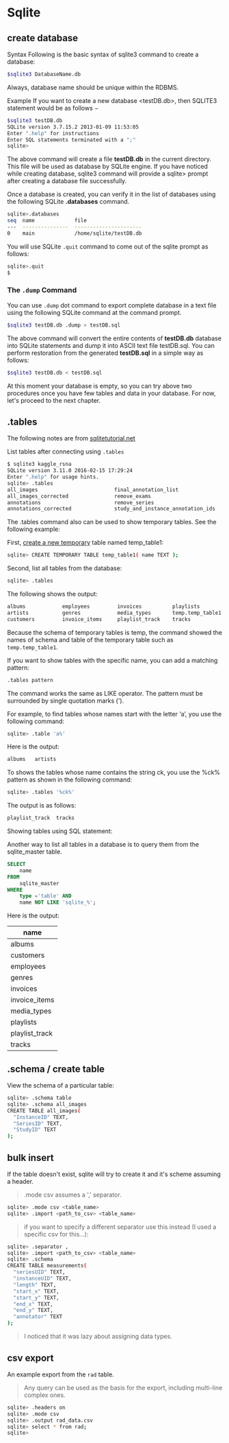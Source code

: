 # Sqlite

## create database

Syntax
Following is the basic syntax of sqlite3 command to create a database:
```bash
$sqlite3 DatabaseName.db
```

Always, database name should be unique within the RDBMS.

Example
If you want to create a new database <testDB.db>, then SQLITE3 statement would be as follows −
```bash
$sqlite3 testDB.db
SQLite version 3.7.15.2 2013-01-09 11:53:05
Enter ".help" for instructions
Enter SQL statements terminated with a ";"
sqlite>
```

The above command will create a file **testDB.db** in the current directory. This file will be used as database by SQLite engine. If you have noticed while creating database, sqlite3 command will provide a sqlite> prompt after creating a database file successfully.

Once a database is created, you can verify it in the list of databases using the following SQLite **.databases** command.

```bash
sqlite>.databases
seq  name             file
---  ---------------  ----------------------
0    main             /home/sqlite/testDB.db
```

You will use SQLite ```.quit``` command to come out of the sqlite prompt as follows:
```bash
sqlite>.quit
$
```

### The ```.dump``` Command
You can use ```.dump``` dot command to export complete database in a text file using the following SQLite command at the command prompt.
```bash
$sqlite3 testDB.db .dump > testDB.sql
```

The above command will convert the entire contents of **testDB.db** database into SQLite statements and dump it into ASCII text file testDB.sql. You can perform restoration from the generated **testDB.sql** in a simple way as follows:
```bash
$sqlite3 testDB.db < testDB.sql
```

At this moment your database is empty, so you can try above two procedures once you have few tables and data in your database. For now, let's proceed to the next chapter.


## .tables

The following notes are from [sqlitetutorial.net](https://www.sqlitetutorial.net/sqlite-tutorial/sqlite-show-tables/)

List tables after connecting using ```.tables```
```bash
$ sqlite3 kaggle_rsna
SQLite version 3.11.0 2016-02-15 17:29:24
Enter ".help" for usage hints.
sqlite> .tables
all_images                         final_annotation_list            
all_images_corrected               remove_exams                     
annotations                        remove_series                    
annotations_corrected              study_and_instance_annotation_ids

```
The .tables command also can be used to show temporary tables. See the following example:

First, [create a new temporary](https://www.sqlitetutorial.net/sqlite-create-table/) table named temp_table1:

```bash
sqlite> CREATE TEMPORARY TABLE temp_table1( name TEXT );
```

Second, list all tables from the database:

```bash
sqlite> .tables
```

The following shows the output:

```bash
albums            employees         invoices          playlists
artists           genres            media_types       temp.temp_table1
customers         invoice_items     playlist_track    tracks
```

Because the schema of temporary tables is temp, the command showed the names of schema and table of the temporary table such as ```temp.temp_table1```.

If you want to show tables with the specific name, you can add a matching pattern:

```bash
.tables pattern
```

The command works the same as LIKE operator. The pattern must be surrounded by single quotation marks (').

For example, to find tables whose names start with the letter ‘a’, you use the following command:

```bash
sqlite> .table 'a%'
```

Here is the output:

```bash
albums   artists
```

To shows the tables whose name contains the string  ck, you use the %ck% pattern as shown in the following command:

```bash
sqlite> .tables '%ck%'
```

The output is as follows:

```bash
playlist_track  tracks
```

Showing tables using SQL statement:

Another way to list all tables in a database is to query them from the sqlite_master table.

```sql
SELECT 
    name
FROM 
    sqlite_master 
WHERE 
    type ='table' AND 
    name NOT LIKE 'sqlite_%';
```

Here is the output:

|name          |
|--------------|
|albums        |
|customers     |
|employees     |
|genres        |
|invoices      |
|invoice_items |
|media_types   |
|playlists     |
|playlist_track|
|tracks        |

## .schema / create table

View the schema of a particular table:

```bash
sqlite> .schema table
sqlite> .schema all_images
CREATE TABLE all_images(
  "InstanceID" TEXT,
  "SeriesID" TEXT,
  "StudyID" TEXT
);

```

## bulk insert

If the table doesn't exist, sqlite will try to create it and it's scheme assuming a header.

> .mode csv assumes a ',' separator.
```bash
sqlite> .mode csv <table_name> 
sqlite> .import <path_to_csv> <table_name>
```

> if you want to specify a different separator use this instead (I used a specific csv for this...):
```bash
sqlite> .separator ,
sqlite> .import <path_to_csv> <table_name>
sqlite> .schema
CREATE TABLE measurements(
  "seriesUID" TEXT,
  "instanceUID" TEXT,
  "length" TEXT,
  "start_x" TEXT,
  "start_y" TEXT,
  "end_x" TEXT,
  "end_y" TEXT,
  "annotator" TEXT
);
```
> I noticed that it was lazy about assigning data types.


## csv export

An example export from the ```rad``` table.

> Any query can be used as the basis for the export, including multi-line complex ones.

```bash
sqlite> .headers on
sqlite> .mode csv
sqlite> .output rad_data.csv
sqlite> select * from rad;
sqlite> 

```